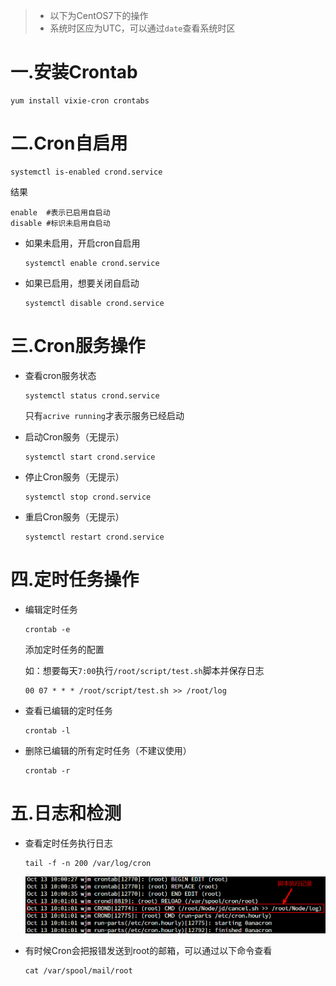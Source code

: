 >- 以下为CentOS7下的操作
>- 系统时区应为UTC，可以通过`date`查看系统时区

# 一.安装Crontab

```shell
yum install vixie-cron crontabs
```

# 二.Cron自启用

```shell
systemctl is-enabled crond.service
```

结果

```shell
enable  #表示已启用自启动
disable #标识未启用自启动
```

- 如果未启用，开启cron自启用

  ```shell
  systemctl enable crond.service
  ```

- 如果已启用，想要关闭自启动

  ```shell
  systemctl disable crond.service
  ```

# 三.Cron服务操作

- 查看cron服务状态

  ```shell
  systemctl status crond.service
  ```

  只有`acrive running`才表示服务已经启动

- 启动Cron服务（无提示）

  ```shell
  systemctl start crond.service
  ```

- 停止Cron服务（无提示）

  ```shell
  systemctl stop crond.service
  ```

- 重启Cron服务（无提示）

  ```shell
  systemctl restart crond.service
  ```

# 四.定时任务操作

- 编辑定时任务

  ```shell
  crontab -e
  ```

  添加定时任务的配置

  如：想要每天`7:00`执行`/root/script/test.sh`脚本并保存日志

  ```shell
  00 07 * * * /root/script/test.sh >> /root/log
  ```

- 查看已编辑的定时任务

  ```shell
  crontab -l
  ```

- 删除已编辑的所有定时任务（不建议使用）

  ```shell
  crontab -r
  ```

# 五.日志和检测

- 查看定时任务执行日志

  ```shell
  tail -f -n 200 /var/log/cron
  ```

  ![](https://raw.githubusercontent.com/MrWater233/PictureHost/master/20201013101822.png)

- 有时候Cron会把报错发送到root的邮箱，可以通过以下命令查看

  ```shell
  cat /var/spool/mail/root
  ```

  



